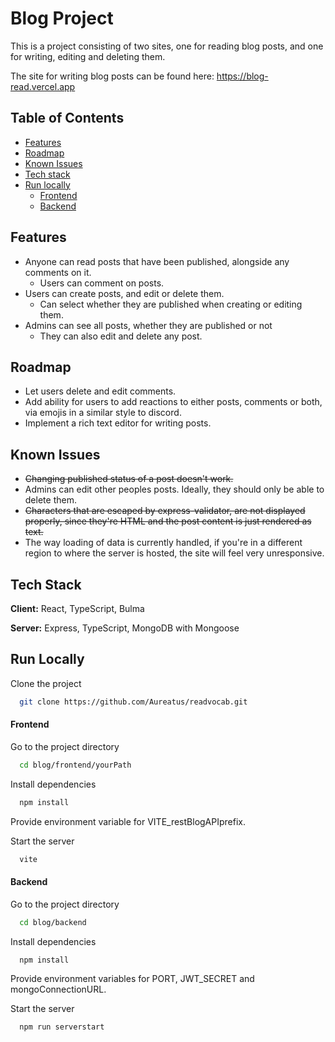 
# Blog Project
This is a project consisting of two sites, one for reading blog posts, and one for writing, editing and deleting them.

The site for writing blog posts can be found here: https://blog-read.vercel.app

## Table of Contents
* [Features](#features)
* [Roadmap](#roadmap)
* [Known Issues](#known-issues)
* [Tech stack](#tech-stack)
* [Run locally](#run-locally)
  * [Frontend](#frontend)
  * [Backend](#backend)



## Features
- Anyone can read posts that have been published, alongside any comments on it.
  - Users can comment on posts.
- Users can create posts, and edit or delete them.
  - Can select whether they are published when creating or editing them.
- Admins can see all posts, whether they are published or not
  - They can also edit and delete any post.

## Roadmap

- Let users delete and edit comments.
- Add ability for users to add reactions to either posts, comments or both, via emojis in a similar style to discord.
- Implement a rich text editor for writing posts.

## Known Issues

- ~~Changing published status of a post doesn't work.~~
- Admins can edit other peoples posts. Ideally, they should only be able to delete them.
- ~~Characters that are escaped by express-validator, are not displayed properly, since they're HTML and the post content is just rendered as text.~~
- The way loading of data is currently handled, if you're in a different region to where the server is hosted, the site will feel very unresponsive.

## Tech Stack

**Client:** React, TypeScript, Bulma

**Server:** Express, TypeScript, MongoDB with Mongoose


## Run Locally

Clone the project

```bash
  git clone https://github.com/Aureatus/readvocab.git
```

#### Frontend
Go to the project directory

```bash
  cd blog/frontend/yourPath
```

Install dependencies

```bash
  npm install
```

Provide environment variable for VITE_restBlogAPIprefix.

Start the server

```bash
  vite
```

#### Backend
Go to the project directory

```bash
  cd blog/backend
```

Install dependencies

```bash
  npm install
```

Provide environment variables for PORT, JWT_SECRET and mongoConnectionURL.

Start the server

```bash
  npm run serverstart
```
